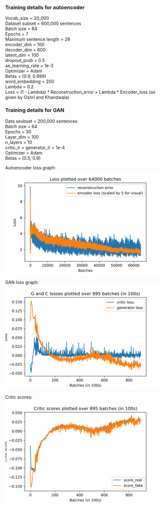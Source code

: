 ### Training details for autoencoder <br>
Vocab_size = 20_000 <br>
Dataset subset = 600,000 sentences <br>
Batch size = 64 <br>
Epochs = 7 <br>
Maximum sentence length = 28 <br>
encoder_dim = 100 <br>
decoder_dim = 600 <br>
latent_dim = 100 <br>
dropout_prob = 0.5 <br>
ae_learning_rate = 1e-3 <br>
Optimizer = Adam <br>
Betas = (0.9, 0.999) <br>
word_embedding = 200 <br>
Lambda = 0.2 <br>
Loss = (1 - Lambda) * Reconstruction_error + Lambda * Encoder_loss (as given by Oshri and Khandwala) <br> 

### Training details for GAN <br>
Data seubset = 200,000 sentences <br>
Batch size = 64 <br>
Epochs = 30 <br>
Layer_dim = 100 <br>
n_layers = 10  <br>
critic_lr = generator_lr = 1e-4 <br>
Optimizer = Adam <br>
Betas = (0.5, 0.9) <br>

Autoencoder loss graph: 
![AE_loss](https://github.com/postnubilaphoebus/ATGWRL/blob/main/results/Autoencoder%20loss%20after%2064000%20batches.png)

GAN loss graph: 
![GAN_loss](https://github.com/postnubilaphoebus/ATGWRL/blob/main/results/Plotted%20GAN%20loss%20after%20895batches%20(in%20100s).png)

Critic scores:
![Critic_scores](https://github.com/postnubilaphoebus/ATGWRL/blob/main/results/Plotted%20accs%20after%20895batches%20(in%20100s).png)



